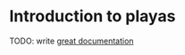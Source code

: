 # Introduction to playas

TODO: write [great documentation](http://jacobian.org/writing/what-to-write/)
